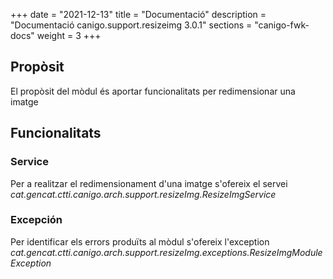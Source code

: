 +++
date        = "2021-12-13"
title       = "Documentació"
description = "Documentació canigo.support.resizeimg 3.0.1"
sections    = "canigo-fwk-docs"
weight      = 3
+++

## Propòsit

El propòsit del mòdul és aportar funcionalitats per redimensionar una imatge

## Funcionalitats

### Service

Per a realitzar el redimensionament d'una imatge s'ofereix el servei *cat.gencat.ctti.canigo.arch.support.resizeImg.ResizeImgService*

### Excepción

Per identificar els errors produïts al mòdul s'ofereix l'exception *cat.gencat.ctti.canigo.arch.support.resizeImg.exceptions.ResizeImgModuleException*
